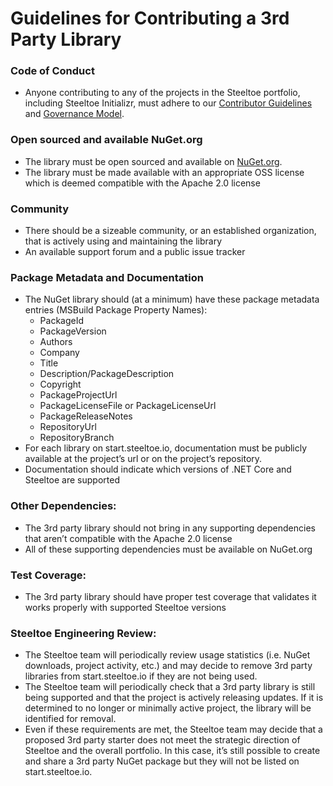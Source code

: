 # Guidelines for Contributing a 3rd Party Library

### Code of Conduct
  * Anyone contributing to any of the projects in the Steeltoe portfolio, including Steeltoe Initializr, must adhere to our [Contributor Guidelines](https://github.com/SteeltoeOSS/steeltoe#contributing) and [Governance Model](https://github.com/SteeltoeOSS/steeltoe#governance-model).
### Open sourced and available NuGet.org
  * The library must be open sourced and available on [NuGet.org](https://nuget.org). 
  * The library must be made available with an appropriate OSS license which is deemed compatible with the Apache 2.0 license
### Community
  * There should be a sizeable community, or an established organization, that is actively using and maintaining the library
  * An available support forum and a public issue tracker
### Package Metadata and Documentation
  * The NuGet library should (at a minimum) have these package metadata entries (MSBuild Package Property Names):
     * PackageId
     * PackageVersion
     * Authors
     * Company
     * Title
     * Description/PackageDescription
     * Copyright
     * PackageProjectUrl
     * PackageLicenseFile or PackageLicenseUrl
     * PackageReleaseNotes
     * RepositoryUrl
     * RepositoryBranch
  * For each library on start.steeltoe.io, documentation must be publicly available at the project’s url or on the project’s repository.
  * Documentation should indicate which versions of .NET Core and Steeltoe are supported
### Other Dependencies:
  * The 3rd party library should not bring in any supporting dependencies that aren’t compatible with the Apache 2.0 license
  * All of these supporting dependencies must be available on NuGet.org 
### Test Coverage:
  * The 3rd party library should have proper test coverage that validates it works properly with supported Steeltoe versions
### Steeltoe Engineering Review:
  * The Steeltoe team will periodically review usage statistics (i.e. NuGet downloads, project activity, etc.) and may decide to remove 3rd party libraries from start.steeltoe.io if they are not being used. 
  * The Steeltoe team will periodically check that a 3rd party library is still being supported and that the project is actively releasing updates. If it is determined to no longer or minimally active project, the library will be identified for removal. 
  * Even if these requirements are met, the Steeltoe team may decide that a proposed 3rd party starter does not meet the strategic direction of Steeltoe and the overall portfolio. In this case, it’s still possible to create and share a 3rd party NuGet package but they will not be listed on start.steeltoe.io.
